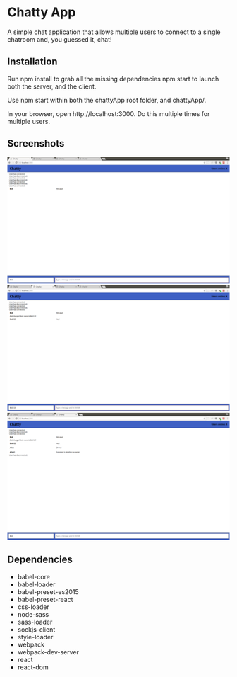 Chatty App
=====================

A simple chat application that allows multiple users to connect to a single chatroom and, you guessed it, chat!

## Installation
Run npm install to grab all the missing dependencies
npm start to launch both the server, and the client.

Use npm start within both the chattyApp root folder, and chattyApp/.

In your browser, open http://localhost:3000. Do this multiple times for multiple users.

## Screenshots

!["Users connecting"](https://github.com/evgenyg6/react-simple-boilerplate/blob/master/docs/chatty-connection.png)
!["Users changing name"](https://github.com/evgenyg6/react-simple-boilerplate/blob/master/docs/chatty-namechange.png)
!["Users disconnecting"](https://github.com/evgenyg6/react-simple-boilerplate/blob/master/docs/chatty-disconnect.png)


## Dependencies

* babel-core
* babel-loader
* babel-preset-es2015
* babel-preset-react
* css-loader
* node-sass
* sass-loader
* sockjs-client
* style-loader
* webpack
* webpack-dev-server
* react
* react-dom